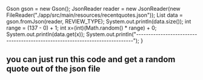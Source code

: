 Gson gson = new Gson();
JsonReader reader = new JsonReader(new FileReader("./app/src/main/resources/recentquotes.json"));
List<qout> data = gson.fromJson(reader, REVIEW_TYPE);
System.out.println(data.size());
int range = (137 - 0) + 1;
int x=(int)(Math.random() * range) + 0;
System.out.println(data.get(x));
System.out.println("-----------------------------------------------------------------------------");
} 

## you can just run this code and get a random quote out of the json file